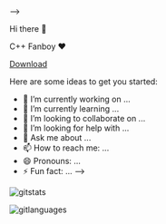 <!--###
<!-- Place this tag in your head or just before your close body tag. -->
<script async defer src="https://buttons.github.io/buttons.js"></script>
-->


Hi there 👋

C++ Fanboy ❤
<!-- Place this tag in your head or just before your close body tag. -->
<script async defer src="https://buttons.github.io/buttons.js"></script>
<!-- Place this tag where you want the button to render. -->
<a class="github-button" href="Daniel_Quihuis_CV.pdf" data-color-scheme="no-preference: dark; light: light; dark: dark;" data-icon="octicon-download" data-size="large" aria-label="Descargar CV buttons/github-buttons on GitHub">Download</a>



<!--
**Zalcom53/Zalcom53** is a ✨ _special_ ✨ repository because its `README.md` (this file) appears on your GitHub profile.
<!-- Place this tag in your head or just before your close body tag. -->
<script async defer src="https://buttons.github.io/buttons.js"></script>
Here are some ideas to get you started:

- 🔭 I’m currently working on ...
- 🌱 I’m currently learning ...
- 👯 I’m looking to collaborate on ...
- 🤔 I’m looking for help with ...
- 💬 Ask me about ...
- 📫 How to reach me: ...
- 😄 Pronouns: ...
- ⚡ Fun fact: ...
-->

![gitstats](https://github-readme-stats.vercel.app/api?username=Zalcom53&count_private=true&show_icons=true&theme=radical)

![gitlanguages](https://github-readme-stats.vercel.app/api/top-langs/?username=Zalcom53&show_icons=true&theme=radical)
